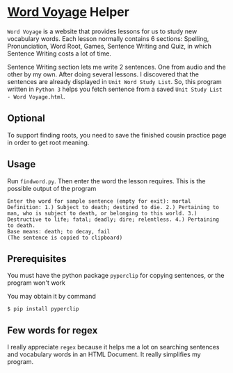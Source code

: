 # [Word Voyage](http://wordvoyage.com/wv-vocabulary) Helper

`Word Voyage` is a website that provides lessons for us to study new vocabulary words. Each lesson normally contains 6 sections: Spelling, Pronunciation, Word Root, Games, Sentence Writing and Quiz, in which Sentence Writing costs a lot of time.

Sentence Writing section lets me write 2 sentences. One from audio and the other by my own. After doing several lessons. I discovered that the sentences are already displayed in `Unit Word Study List`. So, this program written in `Python 3` helps you fetch sentence from a saved `Unit Study List - Word Voyage.html`.

## Optional

To support finding roots, you need to save the finished cousin practice page in order to get root meaning.

## Usage

Run `findword.py`. Then enter the word the lesson requires. This is the possible output of the program

```
Enter the word for sample sentence (empty for exit): mortal
Definition: 1.) Subject to death; destined to die. 2.) Pertaining to man, who is subject to death, or belonging to this world. 3.) Destructive to life; fatal; deadly; dire; relentless. 4.) Pertaining to death.
Base means: death; to decay, fail
(The sentence is copied to clipboard)
```

## Prerequisites

You must have the python package `pyperclip` for copying sentences, or the program won't work

You may obtain it by command

    $ pip install pyperclip

## Few words for regex

I really appreciate `regex` because it helps me a lot on searching sentences and vocabulary words in an HTML Document. It really simplifies my program.